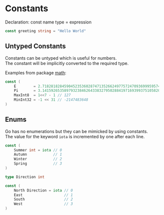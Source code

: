 # Constants
Declaration: const name type = expression

```go
const greeting string = "Hello World"
```

## Untyped Constants
Constants can be untyped which is useful for numbers.  
The constant will be implicitly converted to the required type.  

Examples from package [math](https://pkg.go.dev/math#pkg-constants):  

```go
const (
	E        = 2.71828182845904523536028747135266249775724709369995957496696763
	Pi       = 3.14159265358979323846264338327950288419716939937510582097494459
	MaxInt8  = 1<<7 - 1 // 127
	MinInt32 = -1 << 31 // -2147483648
)
```

## Enums
Go has no enumerations but they can be mimicked by using constants.  
The value for the keyword `iota` is incremented by one after each line.  

```go
const (
	Summer int = iota // 0
	Autumn            // 1
	Winter            // 2
	Spring            // 3
)

type Direction int

const (
	North Direction = iota // 0
	East                   // 1
	South                  // 2
	West                   // 3
)
```